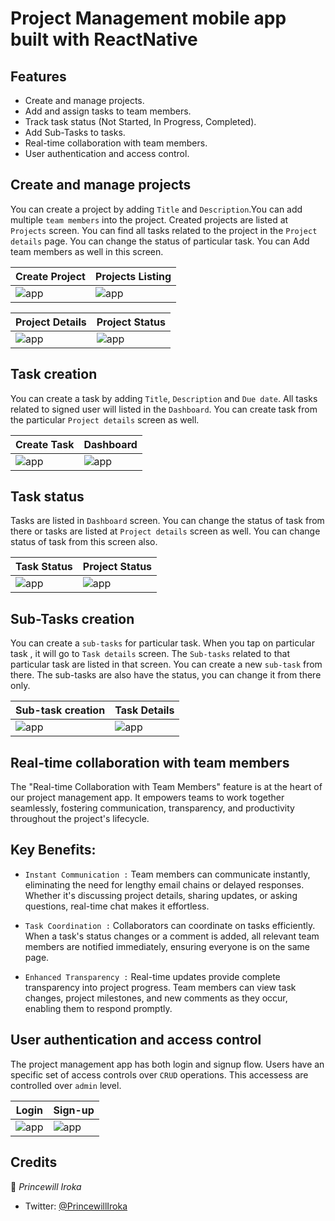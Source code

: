 # Project Management mobile app built with ReactNative

## Features

- Create and manage projects.
- Add and assign tasks to team members.
- Track task status (Not Started, In Progress, Completed).
- Add Sub-Tasks to tasks.
- Real-time collaboration with team members.
- User authentication and access control.

## Create and manage projects

You can create a project by adding `Title` and `Description`.You can add multiple `team members` into the project. Created projects are listed at `Projects` screen. You can find all tasks related to the project in the `Project details` page. You can change the status of particular task. You can Add team members as well in this screen.

| Create Project                          | Projects Listing                          |
| --------------------------------------- | ----------------------------------------- |
| ![app](./src/assets/createProject.jpeg) | ![app](./src/assets/projectsListing.jpeg) |

| Project Details                          | Project Status                          |
| ---------------------------------------- | --------------------------------------- |
| ![app](./src/assets/projectDetails.jpeg) | ![app](./src/assets/projectStatus.jpeg) |

## Task creation

You can create a task by adding `Title`, `Description` and `Due date`. All tasks related to signed user will listed in the `Dashboard`. You can create task from the particular `Project details` screen as well.

| Create Task                          | Dashboard                      |
| ------------------------------------ | ------------------------------ |
| ![app](./src/assets/createTask.jpeg) | ![app](./src/assets/home.jpeg) |

## Task status

Tasks are listed in `Dashboard` screen. You can change the status of task from there or tasks are listed at `Project details` screen as well. You can change status of task from this screen also.

| Task Status                          | Project Status                          |
| ------------------------------------ | --------------------------------------- |
| ![app](./src/assets/taskStatus.jpeg) | ![app](./src/assets/projectStatus.jpeg) |

## Sub-Tasks creation

You can create a `sub-tasks` for particular task. When you tap on particular task , it will go to `Task details` screen. The `Sub-tasks` related to that particular task are listed in that screen. You can create a new `sub-task` from there. The sub-tasks are also have the status, you can change it from there only.

| Sub-task creation                         | Task Details                          |
| ----------------------------------------- | ------------------------------------- |
| ![app](./src/assets/subTaskCreation.jpeg) | ![app](./src/assets/taskDetails.jpeg) |

## Real-time collaboration with team members

The "Real-time Collaboration with Team Members" feature is at the heart of our project management app. It empowers teams to work together seamlessly, fostering communication, transparency, and productivity throughout the project's lifecycle.

## Key Benefits:

- `Instant Communication :`
  Team members can communicate instantly, eliminating the need for lengthy email chains or delayed responses. Whether it's discussing project details, sharing updates, or asking questions, real-time chat makes it effortless.

- `Task Coordination :` Collaborators can coordinate on tasks efficiently. When a task's status changes or a comment is added, all relevant team members are notified immediately, ensuring everyone is on the same page.

- `Enhanced Transparency :` Real-time updates provide complete transparency into project progress. Team members can view task changes, project milestones, and new comments as they occur, enabling them to respond promptly.

## User authentication and access control

The project management app has both login and signup flow. Users have an specific set of access controls over `CRUD` operations. This accessess are controlled over `admin` level.

| Login                           | Sign-up                          |
| ------------------------------- | -------------------------------- |
| ![app](./src/assets/login.jpeg) | ![app](./src/assets/signUp.jpeg) |

## Credits

👤 _Princewill Iroka_

- Twitter: [@PrincewillIroka](https://twitter.com/PrincewillIroka)
